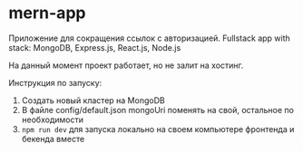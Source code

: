 # mern-app
Приложение для сокращения ссылок с авторизацией.
Fullstack app with stack: MongoDB, Express.js, React.js, Node.js

На данный момент проект работает, но не залит на хостинг.

Инструкция по запуску:
1. Создать новый кластер на MongoDB
2. В файле config/default.json mongoUri поменять на свой, остальное по необходимости
3. `npm run dev` для запуска локально на своем компьютере фронтенда и бекенда вместе
